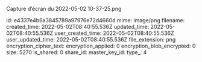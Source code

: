 Capture d’écran du 2022-05-02 10-37-25.png

id: e4337e4b6a3845789a97976e72d4660d
mime: image/png
filename: 
created_time: 2022-05-02T08:40:55.536Z
updated_time: 2022-05-02T08:40:55.536Z
user_created_time: 2022-05-02T08:40:55.536Z
user_updated_time: 2022-05-02T08:40:55.536Z
file_extension: png
encryption_cipher_text: 
encryption_applied: 0
encryption_blob_encrypted: 0
size: 5270
is_shared: 0
share_id: 
master_key_id: 
type_: 4